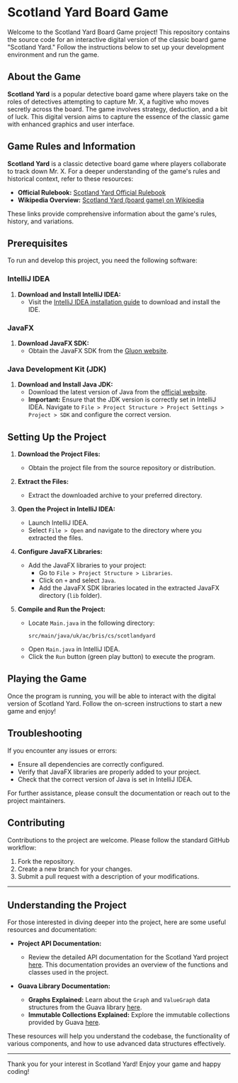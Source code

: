 # Scotland Yard Board Game

Welcome to the Scotland Yard Board Game project! This repository contains the source code for an interactive digital version of the classic board game "Scotland Yard." Follow the instructions below to set up your development environment and run the game.


## About the Game

**Scotland Yard** is a popular detective board game where players take on the roles of detectives attempting to capture Mr. X, a fugitive who moves secretly across the board. The game involves strategy, deduction, and a bit of luck. This digital version aims to capture the essence of the classic game with enhanced graphics and user interface.


## Game Rules and Information

**Scotland Yard** is a classic detective board game where players collaborate to track down Mr. X. For a deeper understanding of the game's rules and historical context, refer to these resources:

- **Official Rulebook:** [Scotland Yard Official Rulebook](https://init-games.blogspot.com/2020/02/scotland-yard-1983.html)
- **Wikipedia Overview:** [Scotland Yard (board game) on Wikipedia](https://en.wikipedia.org/wiki/Scotland_Yard_(board_game))

These links provide comprehensive information about the game's rules, history, and variations.


## Prerequisites

To run and develop this project, you need the following software:

### IntelliJ IDEA

1. **Download and Install IntelliJ IDEA:**
   - Visit the [IntelliJ IDEA installation guide](https://www.jetbrains.com/help/idea/installation-guide.html) to download and install the IDE.

### JavaFX

1. **Download JavaFX SDK:**
   - Obtain the JavaFX SDK from the [Gluon website](https://gluonhq.com/products/javafx/).

### Java Development Kit (JDK)

1. **Download and Install Java JDK:**
   - Download the latest version of Java from the [official website](https://www.java.com/en/).
   - **Important:** Ensure that the JDK version is correctly set in IntelliJ IDEA. Navigate to `File > Project Structure > Project Settings > Project > SDK` and configure the correct version.


## Setting Up the Project

1. **Download the Project Files:**
   - Obtain the project file from the source repository or distribution.

2. **Extract the Files:**
   - Extract the downloaded archive to your preferred directory.

3. **Open the Project in IntelliJ IDEA:**
   - Launch IntelliJ IDEA.
   - Select `File > Open` and navigate to the directory where you extracted the files.

4. **Configure JavaFX Libraries:**
   - Add the JavaFX libraries to your project:
     - Go to `File > Project Structure > Libraries`.
     - Click on `+` and select `Java`.
     - Add the JavaFX SDK libraries located in the extracted JavaFX directory (`lib` folder).

5. **Compile and Run the Project:**
   - Locate `Main.java` in the following directory:
     ```
     src/main/java/uk/ac/bris/cs/scotlandyard
     ```
   - Open `Main.java` in IntelliJ IDEA.
   - Click the `Run` button (green play button) to execute the program.


## Playing the Game

Once the program is running, you will be able to interact with the digital version of Scotland Yard. Follow the on-screen instructions to start a new game and enjoy!


## Troubleshooting

If you encounter any issues or errors:

- Ensure all dependencies are correctly configured.
- Verify that JavaFX libraries are properly added to your project.
- Check that the correct version of Java is set in IntelliJ IDEA.

For further assistance, please consult the documentation or reach out to the project maintainers.


## Contributing

Contributions to the project are welcome. Please follow the standard GitHub workflow:

1. Fork the repository.
2. Create a new branch for your changes.
3. Submit a pull request with a description of your modifications.

---


## Understanding the Project

For those interested in diving deeper into the project, here are some useful resources and documentation:

- **Project API Documentation:**
  - Review the detailed API documentation for the Scotland Yard project [here](https://seis.bristol.ac.uk/~sh1670/SY/apidocs2022/index.html). This documentation provides an overview of the functions and classes used in the project.

- **Guava Library Documentation:**
  - **Graphs Explained:** Learn about the `Graph` and `ValueGraph` data structures from the Guava library [here](https://github.com/google/guava/wiki/GraphsExplained#valuegraph).
  - **Immutable Collections Explained:** Explore the immutable collections provided by Guava [here](https://github.com/google/guava/wiki/ImmutableCollectionsExplained).

These resources will help you understand the codebase, the functionality of various components, and how to use advanced data structures effectively.

---



Thank you for your interest in Scotland Yard! Enjoy your game and happy coding!
